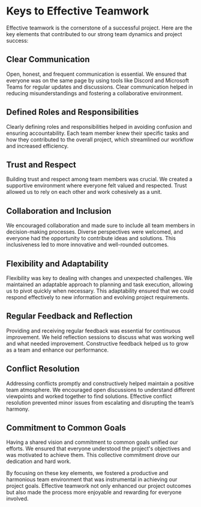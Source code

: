 # Keys to Effective Teamwork

Effective teamwork is the cornerstone of a successful project. Here are the key elements that contributed to our strong team dynamics and project success:

## Clear Communication

Open, honest, and frequent communication is essential. We ensured that everyone was on the same page by using tools like Discord and Microsoft Teams for regular updates and discussions. Clear communication helped in reducing misunderstandings and fostering a collaborative environment.

## Defined Roles and Responsibilities

Clearly defining roles and responsibilities helped in avoiding confusion and ensuring accountability. Each team member knew their specific tasks and how they contributed to the overall project, which streamlined our workflow and increased efficiency.

## Trust and Respect

Building trust and respect among team members was crucial. We created a supportive environment where everyone felt valued and respected. Trust allowed us to rely on each other and work cohesively as a unit.

## Collaboration and Inclusion

We encouraged collaboration and made sure to include all team members in decision-making processes. Diverse perspectives were welcomed, and everyone had the opportunity to contribute ideas and solutions. This inclusiveness led to more innovative and well-rounded outcomes.

## Flexibility and Adaptability

Flexibility was key to dealing with changes and unexpected challenges. We maintained an adaptable approach to planning and task execution, allowing us to pivot quickly when necessary. This adaptability ensured that we could respond effectively to new information and evolving project requirements.

## Regular Feedback and Reflection

Providing and receiving regular feedback was essential for continuous improvement. We held reflection sessions to discuss what was working well and what needed improvement. Constructive feedback helped us to grow as a team and enhance our performance.

## Conflict Resolution

Addressing conflicts promptly and constructively helped maintain a positive team atmosphere. We encouraged open discussions to understand different viewpoints and worked together to find solutions. Effective conflict resolution prevented minor issues from escalating and disrupting the team’s harmony.

## Commitment to Common Goals

Having a shared vision and commitment to common goals unified our efforts. We ensured that everyone understood the project's objectives and was motivated to achieve them. This collective commitment drove our dedication and hard work.

By focusing on these key elements, we fostered a productive and harmonious team environment that was instrumental in achieving our project goals. Effective teamwork not only enhanced our project outcomes but also made the process more enjoyable and rewarding for everyone involved.
